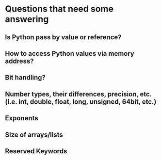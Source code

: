 # Questions that need some answering

## Is Python pass by value or reference?
## How to access Python values via memory address?
## Bit handling?
## Number types, their differences, precision, etc. (i.e. int, double, float, long, unsigned, 64bit, etc.)
## Exponents
## Size of arrays/lists
## Reserved Keywords